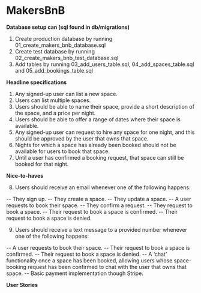 # MakersBnB
**Database setup can (sql found in db/migrations)**
1. Create production database by running 01_create_makers_bnb_database.sql
2. Create test database by running 02_create_makers_bnb_test_database.sql
3. Add tables by running 03_add_users_table.sql, 04_add_spaces_table.sql and 05_add_bookings_table.sql

**Headline specifications**
1. Any signed-up user can list a new space.
2. Users can list multiple spaces.
3. Users should be able to name their space, provide a short description of the space, and a price per night.
4. Users should be able to offer a range of dates where their space is available.
5. Any signed-up user can request to hire any space for one night, and this should be approved by the user that owns that space.
6. Nights for which a space has already been booked should not be available for users to book that space.
7. Until a user has confirmed a booking request, that space can still be booked for that night.

**Nice-to-haves**

8. Users should receive an email whenever one of the following happens:

-- They sign up.
-- They create a space.
-- They update a space.
-- A user requests to book their space.
-- They confirm a request.
-- They request to book a space.
-- Their request to book a space is confirmed.
-- Their request to book a space is denied.

9. Users should receive a text message to a provided number whenever one of the following happens:

-- A user requests to book their space.
-- Their request to book a space is confirmed.
-- Their request to book a space is denied.
-- A ‘chat’ functionality once a space has been booked, allowing users whose space-booking request has been confirmed to chat with the user that owns that space.
-- Basic payment implementation though Stripe.

**User Stories**
